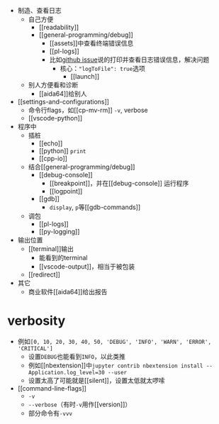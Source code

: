 - 制造、查看日志
  - 自己方便
    - [[readability]]
    - [[general-programming/debug]]
      - [[assets]]中查看终端错误信息
      - [[pl-logs]]
      - 比如[github issue](https://github.com/microsoft/debugpy/issues/102)说的打印并查看日志错误信息，解决问题
        - 核心：`"logToFile": true`选项
          - [[launch]]
  - 别人方便看和诊断
    - [[aida64]]给别人
- [[settings-and-configurations]]
  - 命令行flags，如[[cp-mv-rm]] `-v`, verbose
  - [[vscode-python]]
- 程序中
  - 插桩
    - [[echo]]
    - [[python]] `print`
    - [[cpp-io]]
  - 结合[[general-programming/debug]]
    - [[debug-console]]
      - [[breakpoint]]，并在[[debug-console]] 运行程序
      - [[logpoint]]
    - [[gdb]]
      - `display`, `p`等[[gdb-commands]]
  - 调包
    - [[pl-logs]]
    - [[py-logging]]
- 输出位置
  - [[terminal]]输出
    - 能看到的terminal
    - [[vscode-output]]，相当于被包装
  - [[redirect]]
- 其它
  - 商业软件[[aida64]]给出报告
# verbosity
- 例如`[0, 10, 20, 30, 40, 50, 'DEBUG', 'INFO', 'WARN', 'ERROR', 'CRITICAL']`
  - 设置`DEBUG`也能看到`INFO`，以此类推
  - 例如[[nbextension]]中`jupyter contrib nbextension install --Application.log_level=30 --user`
  - 设置太高了可能就是[[silent]]，设置太低就太啰嗦
- [[command-line-flags]]
  - `-v`
  - `--verbose`（有时`-v`用作[[version]]）
  - 部分命令有`-vvv`